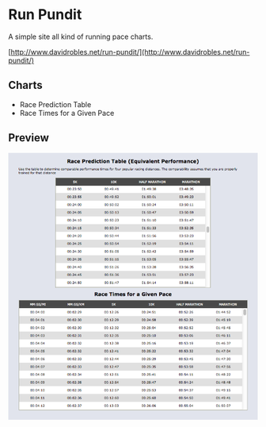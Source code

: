Run Pundit
==========

A simple site all kind of running pace charts.

[http://www.davidrobles.net/run-pundit/](http://www.davidrobles.net/run-pundit/)

## Charts

- Race Prediction Table
- Race Times for a Given Pace

## Preview

![Web preview](img/web-preview.png)
